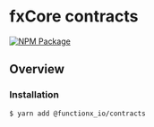 # fxCore contracts

[![NPM Package](https://img.shields.io/npm/v/@functionx_io/contracts.svg)](https://www.npmjs.org/package/@functionx_io/contracts)

## Overview

### Installation

```
$ yarn add @functionx_io/contracts
```